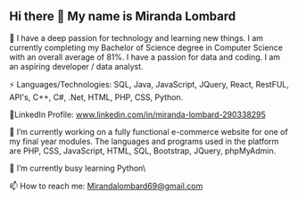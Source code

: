 ## Hi there 👋 My name is Miranda Lombard

💬 I have a deep passion for technology and learning new things. I am currently completing my Bachelor of Science degree in Computer Science 
    with an overall average of 81%. I have a passion for data and coding. I am an aspiring developer / data analyst.
    
⚡ Languages/Technologies:
    SQL, Java, JavaScript, JQuery, React, RestFUL, API's, C++, C#, .Net, HTML, PHP, CSS, Python.
    
👯LinkedIn Profile: www.linkedin.com/in/miranda-lombard-290338295

🔭 I’m currently working on a fully functional e-commerce website for one of my final year modules. 
    The languages and programs used in the platform are PHP, CSS, JavaScript, HTML, SQL, Bootstrap, JQuery, phpMyAdmin.
    
🌱 I’m currently busy learning Python\

📫 How to reach me: Mirandalombard69@gmail.com
